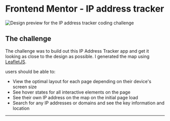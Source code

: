 # Frontend Mentor - IP address tracker

![Design preview for the IP address tracker coding challenge](./design/desktop-preview.jpg)



## The challenge

The challenge was to build out this IP Address Tracker app and get it looking as close to the design as possible. I generated the map using [LeafletJS](https://leafletjs.com/). 


users should be able to:

- View the optimal layout for each page depending on their device's screen size
- See hover states for all interactive elements on the page
- See their own IP address on the map on the initial page load
- Search for any IP addresses or domains and see the key information and location

---

